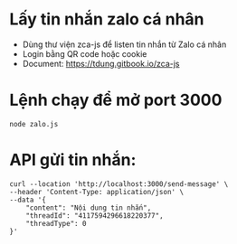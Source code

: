 # Lấy tin nhắn zalo cá nhân
- Dùng thư viện zca-js để listen tin nhắn từ Zalo cá nhân
- Login bằng QR code hoặc cookie
- Document: https://tdung.gitbook.io/zca-js

# Lệnh chạy để mở port 3000
`node zalo.js`

# API gửi tin nhắn:
```
curl --location 'http://localhost:3000/send-message' \
--header 'Content-Type: application/json' \
--data '{
    "content": "Nội dung tin nhắn",
    "threadId": "4117594296618220377",
    "threadType": 0
}'
```
